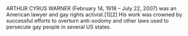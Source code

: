 ARTHUR CYRUS WARNER (February 14, 1918 – July 22, 2007) was an American lawyer and gay rights activist.[1][2] His work was crowned by successful efforts to overturn anti-sodomy and other laws used to persecute gay people in several US states.
